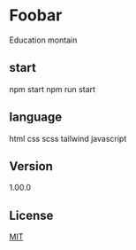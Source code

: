 # Foobar

 Education montain 

## start

npm start 
npm run start


## language 

html 
css
scss
tailwind
javascript
## Version
1.00.0



## License
[MIT](https://choosealicense.com/licenses/mit/)